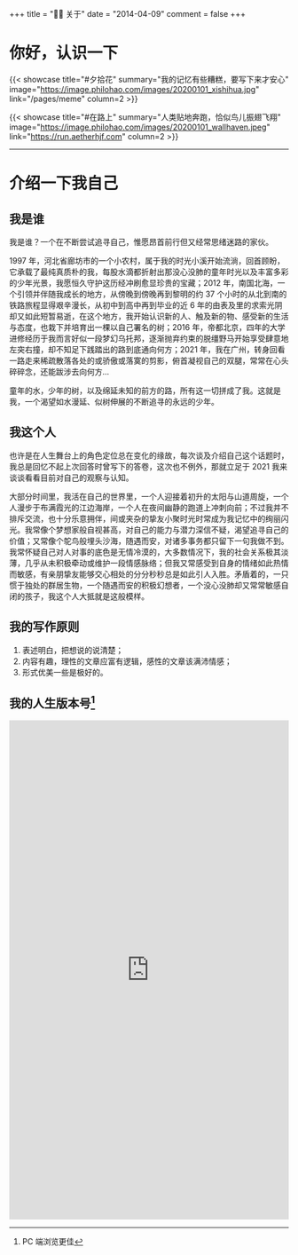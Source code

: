 +++
title = "👨‍🔧 关于"
date = "2014-04-09"
comment = false
+++

# 你好，认识一下

{{< showcase title="#夕拾花" summary="我的记忆有些糟糕，要写下来才安心" image="https://image.philohao.com/images/20200101_xishihua.jpg" link="/pages/meme" column=2 >}}

{{< showcase title="#在路上" summary="人类贴地奔跑，恰似鸟儿振翅飞翔" image="https://image.philohao.com/images/20200101_wallhaven.jpeg" link="https://run.aetherhjf.com" column=2 >}}

---

# 介绍一下我自己

## 我是谁

我是谁？一个在不断尝试追寻自己，惟愿昂首前行但又经常思绪迷路的家伙。

1997 年，河北省廊坊市的一个小农村，属于我的时光小溪开始流淌，回首顾盼，它承载了最纯真质朴的我，每股水滴都折射出那没心没肺的童年时光以及丰富多彩的少年光景，我愿恒久守护这历经冲刷愈显珍贵的宝藏；2012 年，南国北海，一个引领并伴随我成长的地方，从傍晚到傍晚再到黎明的约 37 个小时的从北到南的铁路旅程显得艰辛漫长，从初中到高中再到毕业的近 6 年的由表及里的求索光阴却又如此短暂易逝，在这个地方，我开始认识新的人、触及新的物、感受新的生活与态度，也栽下并培育出一棵以自己署名的树；2016 年，帝都北京，四年的大学进修经历于我而言好似一段梦幻乌托邦，逐渐抛弃约束的脱缰野马开始享受肆意地左突右撞，却不知足下践踏出的路到底通向何方；2021 年，我在广州，转身回看一路走来稀疏散落各处的或骄傲或落寞的剪影，俯首凝视自己的双腿，常常在心头碎碎念，还能跋涉去向何方...

童年的水，少年的树，以及绵延未知的前方的路，所有这一切拼成了我。这就是我，一个渴望如水漫延、似树伸展的不断追寻的永远的少年。

## 我这个人

也许是在人生舞台上的角色定位总在变化的缘故，每次谈及介绍自己这个话题时，我总是回忆不起上次回答时曾写下的答卷，这次也不例外，那就立足于 2021 我来谈谈看看目前对自己的观察与认知。

大部分时间里，我活在自己的世界里，一个人迎接着初升的太阳与山道周旋，一个人漫步于布满霞光的江边海岸，一个人在夜间幽静的跑道上冲刺向前；不过我并不排斥交流，也十分乐意拥伴，间或夹杂的挚友小聚时光时常成为我记忆中的绚丽闪光。我常像个梦想家般自视甚高，对自己的能力与潜力深信不疑，渴望追寻自己的价值；又常像个鸵鸟般埋头沙海，随遇而安，对诸多事务都只留下一句我做不到。我常怀疑自己对人对事的底色是无情冷漠的，大多数情况下，我的社会关系极其淡薄，几乎从未积极牵动或维护一段情感脉络；但我又常感受到自身的情绪如此热情而敏感，有亲朋挚友能够交心相处的分分秒秒总是如此引人入胜。矛盾着的，一只惯于独处的群居生物，一个随遇而安的积极幻想者，一个没心没肺却又常常敏感自闭的孩子，我这个人大抵就是这般模样。

## 我的写作原则

1. 表述明白，把想说的说清楚；
2. 内容有趣，理性的文章应富有逻辑，感性的文章该满沛情感；
3. 形式优美一些是极好的。

## 我的人生版本号[^1]

[^1]: PC 端浏览更佳

<iframe id="embed_dom" name="embed_dom" frameborder="0" style="display:block;width:-webkit-fill-available; height:900px;" src="https://www.processon.com/embed/624fd9c30791290727b88c26"></iframe>
